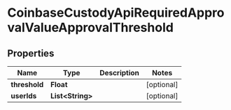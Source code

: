 
# CoinbaseCustodyApiRequiredApprovalValueApprovalThreshold

## Properties
Name | Type | Description | Notes
------------ | ------------- | ------------- | -------------
**threshold** | **Float** |  |  [optional]
**userIds** | **List&lt;String&gt;** |  |  [optional]



